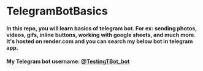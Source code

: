 # TelegramBotBasics
#### In this repo, you will learn basics of telegram bot. For ex: sending photos, videos, gifs, inline buttons, working with google sheets, and much more. It's hosted on render.com and you can search my below bot in telegram app. 
#### My Telegram bot username: [@TestingTBot_bot](https://t.me/TestingTBot_bot)
